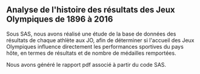 ## Analyse de l'histoire des résultats des Jeux Olympiques de 1896 à 2016 

Sous SAS, nous avons réalisé une étude de la base de données des résultats de chaque athlète aux JO, afin de déterminer si l'accueil des Jeux Olympiques influence directement les performances sportives du pays hôte, en termes de résultats et de nombre de médailles remportées. 

Nous avons généré le rapport pdf associé à partir du code SAS.  
